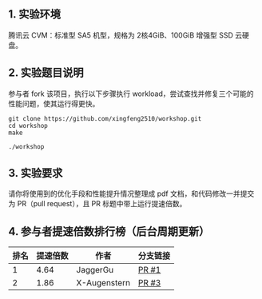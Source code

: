 ## 1. 实验环境

腾讯云 CVM：标准型 SA5 机型，规格为 2核4GiB、100GiB 增强型 SSD 云硬盘。


## 2. 实验题目说明

参与者 fork 该项目，执行以下步骤执行 workload，尝试查找并修复三个可能的性能问题，使其运行得更快。

```
git clone https://github.com/xingfeng2510/workshop.git
cd workshop
make

./workshop
```


## 3. 实验要求

请你将使用到的优化手段和性能提升情况整理成 pdf 文档，和代码修改一并提交为 PR（pull request），且 PR 标题中带上运行提速倍数。


## 4. 参与者提速倍数排行榜（后台周期更新）

<!-- RANKING_START -->
| 排名 | 提速倍数 | 作者 | 分支链接 |
|------|----------|------|--------|
| 1 |  4.64 | JaggerGu | [PR #1](https://github.com/xingfeng2510/workshop/pull/1) |
| 2 |  1.86 | X-Augenstern | [PR #3](https://github.com/xingfeng2510/workshop/pull/3) |
<!-- RANKING_END -->
